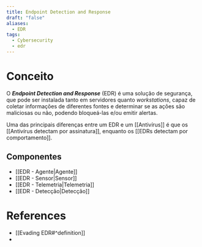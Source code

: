 ```yaml
---
title: Endpoint Detection and Response
draft: "false"
aliases:
  - EDR
tags:
  - Cybersecurity
  - edr
---
```

# Conceito

O ***Endpoint Detection and Response*** (EDR) é uma solução de segurança, que pode ser instalada tanto em servidores quanto *workstations*, capaz de coletar informações de diferentes fontes e determinar se as ações são maliciosas ou não, podendo bloqueá-las e/ou emitir alertas.

Uma das principais diferenças entre um EDR e um [[Antivírus]] é que os [[Antivírus detectam por assinatura]], enquanto os [[EDRs detectam por comportamento]].

## Componentes

- [[EDR - Agente|Agente]]
- [[EDR - Sensor|Sensor]]
- [[EDR - Telemetria|Telemetria]]
- [[EDR - Detecção|Detecção]]

# References

- [[Evading EDR#^definition]]
- 